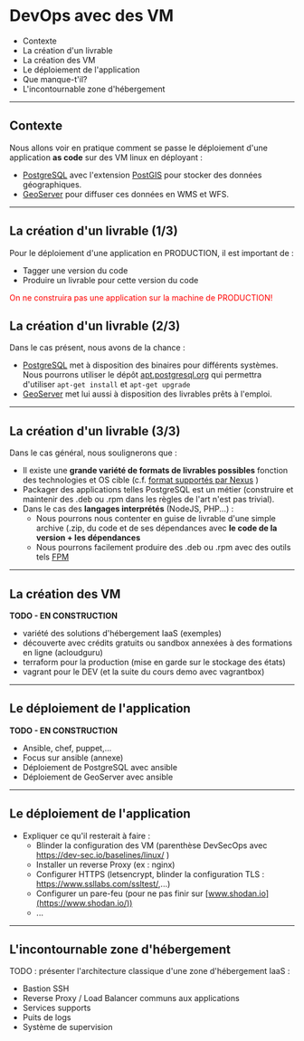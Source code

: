
# DevOps avec des VM

* Contexte
* La création d'un livrable
* La création des VM
* Le déploiement de l'application
* Que manque-t'il?
* L'incontournable zone d'hébergement

---

## Contexte

Nous allons voir en pratique comment se passe le déploiement d'une application **as code** sur des VM linux en déployant :

* [PostgreSQL](https://www.postgresql.org/) avec l'extension [PostGIS](https://postgis.net/) pour stocker des données géographiques.
* [GeoServer](https://geoserver.org/) pour diffuser ces données en WMS et WFS.

---

## La création d'un livrable (1/3)

Pour le déploiement d'une application en PRODUCTION, il est important de :

* Tagger une version du code
* Produire un livrable pour cette version du code

<span style="color: red; font-weight">On ne construira pas une application sur la machine de PRODUCTION!</span>

## La création d'un livrable (2/3)

Dans le cas présent, nous avons de la chance :

* [PostgreSQL](https://www.postgresql.org/download/) met à disposition des binaires pour différents systèmes. Nous pourrons utiliser le dépôt [apt.postgresql.org](http://apt.postgresql.org/) qui permettra d'utiliser `apt-get install` et `apt-get upgrade`
* [GeoServer](https://geoserver.org/release/stable/) met lui aussi à disposition des livrables prêts à l'emploi.

---

## La création d'un livrable (3/3)

Dans le cas général, nous soulignerons que :

* Il existe une **grande variété de formats de livrables possibles** fonction des technologies et OS cible (c.f. [format supportés par Nexus](https://help.sonatype.com/repomanager3/nexus-repository-administration/formats) )
* Packager des applications telles PostgreSQL est un métier (construire et maintenir des .deb ou .rpm dans les règles de l'art n'est pas trivial).
* Dans le cas des **langages interprétés** (NodeJS, PHP...) :
  * Nous pourrons nous contenter en guise de livrable d'une simple archive (.zip, du code et de ses dépendances avec **le code de la version + les dépendances**
  * Nous pourrons facilement produire des .deb ou .rpm avec des outils tels [FPM](https://fpm.readthedocs.io)



---

## La création des VM

**TODO - EN CONSTRUCTION**

* variété des solutions d'hébergement IaaS (exemples)
* découverte avec crédits gratuits ou sandbox annexées à des formations en ligne (acloudguru)
* terraform pour la production (mise en garde sur le stockage des états)
* vagrant pour le DEV (et la suite du cours demo avec vagrantbox)

---

## Le déploiement de l'application

**TODO - EN CONSTRUCTION**

* Ansible, chef, puppet,...
* Focus sur ansible (annexe)
* Déploiement de PostgreSQL avec ansible
* Déploiement de GeoServer avec ansible

---

## Le déploiement de l'application


* Expliquer ce qu'il resterait à faire :
  * Blinder la configuration des VM (parenthèse DevSecOps avec https://dev-sec.io/baselines/linux/ )
  * Installer un reverse Proxy (ex : nginx)
  * Configurer HTTPS (letsencrypt, blinder la configuration TLS : https://www.ssllabs.com/ssltest/,...)
  * Configurer un pare-feu (pour ne pas finir sur [www.shodan.io](https://www.shodan.io/))
  * ...


---

## L'incontournable zone d'hébergement

TODO : présenter l'architecture classique d'une zone d'hébergement IaaS :

* Bastion SSH
* Reverse Proxy / Load Balancer communs aux applications
* Services supports
* Puits de logs
* Système de supervision


